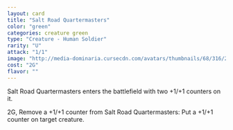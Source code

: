 ```yaml
---
layout: card
title: "Salt Road Quartermasters"
color: "green"
categories: creature green
type: "Creature - Human Soldier"
rarity: "U"
attack: "1/1"
image: "http://media-dominaria.cursecdn.com/avatars/thumbnails/68/316/200/283/635618396058606292.png"
cost: "2G"
flavor: ""
---
```


Salt Road Quartermasters enters the battlefield with two +1/+1 counters on it.

<span class="tip mana-icon mana-colorless-02" title="2 Colorless Mana">2</span><span class="tip mana-icon mana-green" title="1 Green Mana">G</span>, Remove a +1/+1 counter from Salt Road Quartermasters: Put a +1/+1 counter on target creature.
